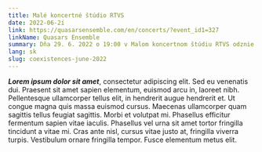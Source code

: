 ```yaml
---
title: Malé koncertné štúdio RTVS
date: 2022-06-2í
link: https://quasarsensemble.com/en/concerts/?event_id1=327
linkName: Quasars Ensemble
summary: Dňa 29. 6. 2022 o 19:00 v Malom koncertnom štúdiu RTVS odznie v podaní Quasars Ensemble skladba Concertino pre husle a sláčikové kvinteto, op. 11.
lang: sk
slug: coexistences-june-2022
---
```


 ***Lorem ipsum dolor sit amet***, consectetur adipiscing elit. Sed eu venenatis dui. Praesent sit amet sapien elementum, euismod arcu in, laoreet nibh. Pellentesque ullamcorper tellus elit, in hendrerit augue hendrerit et. Ut congue magna quis massa euismod cursus. Maecenas ullamcorper quam sagittis tellus feugiat sagittis. Morbi et volutpat mi. Phasellus efficitur fermentum sapien vitae iaculis. Phasellus vel urna sit amet tortor fringilla tincidunt a vitae mi. Cras ante nisl, cursus vitae justo at, fringilla viverra turpis. Vestibulum ornare fringilla tempor. Fusce elementum metus elit.